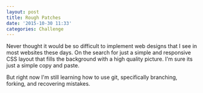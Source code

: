 ```yaml
---
layout: post
title: Rough Patches
date: '2015-10-30 11:33'
categories: Challenge
---
```


Never thought it would be so difficult to implement web designs that I see in most websites these days. On the search for just a simple and responsive CSS layout that fills the background with a high quality picture. I'm sure its just a simple copy and paste.

But right now  I'm still learning how to use git, specifically branching, forking, and recovering mistakes.
